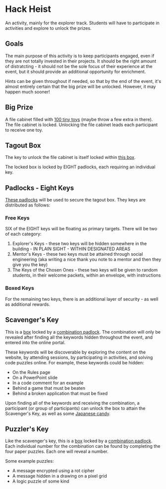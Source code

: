 # Hack Heist
An activity, mainly for the explorer track. Students will have to participate in activities and explore to unlock the prizes.

## Goals
The main purpose of this activity is to keep participants engaged, even if they are not totally invested in their projects. It should be the right amount of distratcting - it should not be the sole focus of their experience at the event, but it should provide an additional opportunity for enrichment.

Hints can be given throughout if needed, so that by the end of the event, it's almost entirely certain that the big prize will be unlocked. However, it may happen much sooner!

## Big Prize
A file cabinet filled with [100 tiny toys](https://www.amazon.com/gp/product/B0B4DK1MSJ/ref=ox_sc_act_title_3?smid=AWMTAE37MX5JD&th=1) (maybe throw a few extra in there). The file cabinet is locked. Unlocking the file cabinet leads each participant to receive one toy.

## Tagout Box
The key to unlock the file cabinet is itself locked within [this box](https://www.amazon.com/QWORK-Lockout-Portable-Capacity-Security/dp/B0C6248V7H?crid=1VE9UC2G15H8I&dib=eyJ2IjoiMSJ9.fBnTDlIWkx600UCSe8CZ52pMLBbiup3YF4ipznabB2YPkyTyrVzUPeKnFGE2N3wp5mR34Z82Yw-g2j9ucriF59vmt_ZVl8RpnN0_I6VD8cdt59veeCc_F_KwgjK-I1M2kkFGlPHrAx6g3UG3Jz5TnQMI4iVLUztAZ2xUceLslrQ3K-CcLNhr_HC8yLgJ4L3smAgzT3qcYuT5tePiPDYd88FaGIK1Yq5PiIXMKqpGy7e5eLEwsg5HFuEW9Q9kGxlB4-edeynTS6dTmutEvb39jcgIAA29FZ960hGoBC_O3Oo.NGbZ2PMf3SEEX_e97ZboF3PY46DeIUCpWlc_Wua7Mtw&dib_tag=se&keywords=transparent+padlock+box&qid=1731338913&sprefix=transparent+padlock+box%2Caps%2C128&sr=8-33).

The locked box is locked by EIGHT padlocks, each requiring an individual key.

## Padlocks - Eight Keys
[These padlocks](https://www.amazon.com/VIP-Home-Essentials-Durable-Individually/dp/B07423DRDQ?crid=3RHNG8193ER3N&dib=eyJ2IjoiMSJ9.dismf1Xm6-3UTb-95KrRjwyavfXCBB2bLw61aCJPDx24zgBorf-XmrIgMjyxlBJsFx8IRPYMbSTl8eou5J7-iiij6UJJIT9byWvc7N3YqskTkiwOMBMag02iNMehPFgzPYUWyA0rAwMknrnF6lHhBflmabLtrM-MtUa50ADV6RiAeie4GhZu-SZAWc3mJAQoJpP1fLSRk8h3VBcCEvj-ef2L8Zk5OeJbzgKPAosGiEr_U6am0RgEqkKOgVVJQ9bxNoRxETNM_ETYtCnhEyHq3gCGQhjl7Ebtm6_3ue_8WeI.SRxAe1Uk0T4OzlWze0FRZCaGC-wuLjvJh2OVUNHqvuY&dib_tag=se&keywords=padlock%2Bset%2Bnot%2Bkeyed%2Balike&qid=1731341371&sprefix=padlock%2Bset%2Bnot%2Bkeyed%2Balik%2Caps%2C145&sr=8-4&th=1) will be used to secure the tagout box. They keys are distributed as follows:

### Free Keys
SIX of the EIGHT keys will be floating as primary targets. There will be two of each category:

1. Explorer's Keys - these two keys will be hidden somewhere in the building - IN PLAIN SIGHT - WITHIN DESIGNATED AREAS
2. Mentor's Keys - these two keys must be attained through social engineering (aka writing a nice thank you note to a mentor and then they give you the key)
3. The Keys of the Chosen Ones - these two keys will be given to random students, in their welcome packets, within an envelope, with instructions

### Boxed Keys
For the remaining two keys, there is an additional layer of security - as well as additional rewards.

## Scavenger's Key
This is a [box](https://www.amazon.com/gp/product/B0CCYHTVT4/ref=ox_sc_act_title_7?smid=ATVPDKIKX0DER&psc=1) locked by a [combination padlock](https://www.amazon.com/gp/product/B08QFLPKQZ/ref=ox_sc_act_title_6?smid=A2HY45RO2P7HOW&th=1). The combination will only be revealed after finding all the keywords hidden throughout the event, and entered into the online portal.

These keywords will be discoverable by exploring the content on the website, by attending sessions, by participating in activities, and solving code puzzles online. For example, these keywords could be hidden:

- On the Rules page
- On a PowerPoint slide
- In a code comment for an example
- Behind a game that must be beaten
- Behind a broken application that must be fixed

Upon finding all of the keywords and receiving the combination, a participant (or group of participants) can unlock the box to attain the Scavenger's Key, as well as some [Japanese candy](https://www.amazon.com/gp/product/B0CZL4CJZP/ref=ox_sc_act_title_2?smid=AMS68DCXFRW9Z&th=1).

## Puzzler's Key
Like the scavenger's key, this is a [box](https://www.amazon.com/gp/product/B0CCYHTVT4/ref=ox_sc_act_title_7?smid=ATVPDKIKX0DER&psc=1) locked by a [combination padlock](https://www.amazon.com/gp/product/B08QFLPKQZ/ref=ox_sc_act_title_6?smid=A2HY45RO2P7HOW&th=1). Each individual number for the combination can be found by completing the four paper puzzles. Each one will reveal a number.

Some example puzzles:

- A message encrypted using a rot cipher
- A message hidden in a drawing on a pixel grid
- A logic puzzle of some kind
